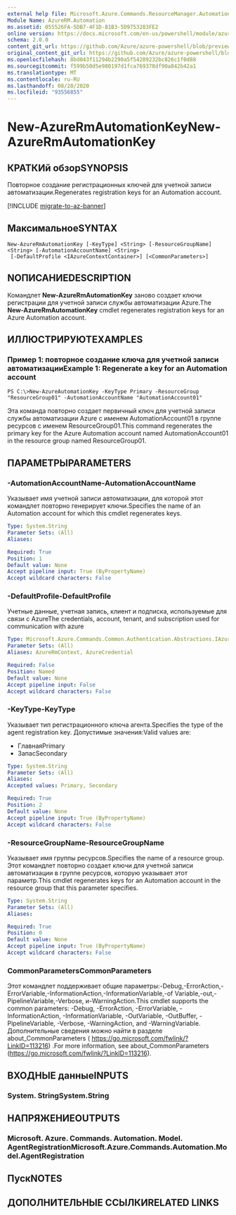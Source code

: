 ```yaml
---
external help file: Microsoft.Azure.Commands.ResourceManager.Automation.dll-Help.xml
Module Name: AzureRM.Automation
ms.assetid: 055526FA-5DB7-4F1D-81B3-5D9753283FE2
online version: https://docs.microsoft.com/en-us/powershell/module/azurerm.automation/new-azurermautomationkey
schema: 2.0.0
content_git_url: https://github.com/Azure/azure-powershell/blob/preview/src/ResourceManager/Automation/Commands.Automation/help/New-AzureRmAutomationKey.md
original_content_git_url: https://github.com/Azure/azure-powershell/blob/preview/src/ResourceManager/Automation/Commands.Automation/help/New-AzureRmAutomationKey.md
ms.openlocfilehash: 8bd043f11294b2290a5f54289232bc826c1f0d88
ms.sourcegitcommit: f599b50d5e980197d1fca769378df90a842b42a1
ms.translationtype: MT
ms.contentlocale: ru-RU
ms.lasthandoff: 08/20/2020
ms.locfileid: "93556855"
---
```

# <span data-ttu-id="957b4-101">New-AzureRmAutomationKey</span><span class="sxs-lookup"><span data-stu-id="957b4-101">New-AzureRmAutomationKey</span></span>

## <span data-ttu-id="957b4-102">КРАТКИй обзор</span><span class="sxs-lookup"><span data-stu-id="957b4-102">SYNOPSIS</span></span>
<span data-ttu-id="957b4-103">Повторное создание регистрационных ключей для учетной записи автоматизации.</span><span class="sxs-lookup"><span data-stu-id="957b4-103">Regenerates registration keys for an Automation account.</span></span>

[!INCLUDE [migrate-to-az-banner](../../includes/migrate-to-az-banner.md)]

## <span data-ttu-id="957b4-104">Максимальное</span><span class="sxs-lookup"><span data-stu-id="957b4-104">SYNTAX</span></span>

```
New-AzureRmAutomationKey [-KeyType] <String> [-ResourceGroupName] <String> [-AutomationAccountName] <String>
 [-DefaultProfile <IAzureContextContainer>] [<CommonParameters>]
```

## <span data-ttu-id="957b4-105">NОПИСАНИЕ</span><span class="sxs-lookup"><span data-stu-id="957b4-105">DESCRIPTION</span></span>
<span data-ttu-id="957b4-106">Командлет **New-AzureRmAutomationKey** заново создает ключи регистрации для учетной записи службы автоматизации Azure.</span><span class="sxs-lookup"><span data-stu-id="957b4-106">The **New-AzureRmAutomationKey** cmdlet regenerates registration keys for an Azure Automation account.</span></span>

## <span data-ttu-id="957b4-107">ИЛЛЮСТРИРУЮТ</span><span class="sxs-lookup"><span data-stu-id="957b4-107">EXAMPLES</span></span>

### <span data-ttu-id="957b4-108">Пример 1: повторное создание ключа для учетной записи автоматизации</span><span class="sxs-lookup"><span data-stu-id="957b4-108">Example 1: Regenerate a key for an Automation account</span></span>
```
PS C:\>New-AzureAutomationKey -KeyType Primary -ResourceGroup "ResourceGroup01" -AutomationAccountName "AutomationAccount01"
```

<span data-ttu-id="957b4-109">Эта команда повторно создает первичный ключ для учетной записи службы автоматизации Azure с именем AutomationAccount01 в группе ресурсов с именем ResourceGroup01.</span><span class="sxs-lookup"><span data-stu-id="957b4-109">This command regenerates the primary key for the Azure Automation account named AutomationAccount01 in the resource group named ResourceGroup01.</span></span>

## <span data-ttu-id="957b4-110">ПАРАМЕТРЫ</span><span class="sxs-lookup"><span data-stu-id="957b4-110">PARAMETERS</span></span>

### <span data-ttu-id="957b4-111">-AutomationAccountName</span><span class="sxs-lookup"><span data-stu-id="957b4-111">-AutomationAccountName</span></span>
<span data-ttu-id="957b4-112">Указывает имя учетной записи автоматизации, для которой этот командлет повторно генерирует ключи.</span><span class="sxs-lookup"><span data-stu-id="957b4-112">Specifies the name of an Automation account for which this cmdlet regenerates keys.</span></span>

```yaml
Type: System.String
Parameter Sets: (All)
Aliases:

Required: True
Position: 1
Default value: None
Accept pipeline input: True (ByPropertyName)
Accept wildcard characters: False
```

### <span data-ttu-id="957b4-113">-DefaultProfile</span><span class="sxs-lookup"><span data-stu-id="957b4-113">-DefaultProfile</span></span>
<span data-ttu-id="957b4-114">Учетные данные, учетная запись, клиент и подписка, используемые для связи с Azure</span><span class="sxs-lookup"><span data-stu-id="957b4-114">The credentials, account, tenant, and subscription used for communication with azure</span></span>

```yaml
Type: Microsoft.Azure.Commands.Common.Authentication.Abstractions.IAzureContextContainer
Parameter Sets: (All)
Aliases: AzureRmContext, AzureCredential

Required: False
Position: Named
Default value: None
Accept pipeline input: False
Accept wildcard characters: False
```

### <span data-ttu-id="957b4-115">-KeyType</span><span class="sxs-lookup"><span data-stu-id="957b4-115">-KeyType</span></span>
<span data-ttu-id="957b4-116">Указывает тип регистрационного ключа агента.</span><span class="sxs-lookup"><span data-stu-id="957b4-116">Specifies the type of the agent registration key.</span></span>
<span data-ttu-id="957b4-117">Допустимые значения:</span><span class="sxs-lookup"><span data-stu-id="957b4-117">Valid values are:</span></span> 
- <span data-ttu-id="957b4-118">Главная</span><span class="sxs-lookup"><span data-stu-id="957b4-118">Primary</span></span> 
- <span data-ttu-id="957b4-119">Запас</span><span class="sxs-lookup"><span data-stu-id="957b4-119">Secondary</span></span>

```yaml
Type: System.String
Parameter Sets: (All)
Aliases:
Accepted values: Primary, Secondary

Required: True
Position: 2
Default value: None
Accept pipeline input: True (ByPropertyName)
Accept wildcard characters: False
```

### <span data-ttu-id="957b4-120">-ResourceGroupName</span><span class="sxs-lookup"><span data-stu-id="957b4-120">-ResourceGroupName</span></span>
<span data-ttu-id="957b4-121">Указывает имя группы ресурсов.</span><span class="sxs-lookup"><span data-stu-id="957b4-121">Specifies the name of a resource group.</span></span>
<span data-ttu-id="957b4-122">Этот командлет повторно создает ключи для учетной записи автоматизации в группе ресурсов, которую указывает этот параметр.</span><span class="sxs-lookup"><span data-stu-id="957b4-122">This cmdlet regenerates keys for an Automation account in the resource group that this parameter specifies.</span></span>

```yaml
Type: System.String
Parameter Sets: (All)
Aliases:

Required: True
Position: 0
Default value: None
Accept pipeline input: True (ByPropertyName)
Accept wildcard characters: False
```

### <span data-ttu-id="957b4-123">CommonParameters</span><span class="sxs-lookup"><span data-stu-id="957b4-123">CommonParameters</span></span>
<span data-ttu-id="957b4-124">Этот командлет поддерживает общие параметры:-Debug,-ErrorAction,-ErrorVariable,-InformationAction,-InformationVariable,-of Variable,-out,-PipelineVariable,-Verbose, и-WarningAction.</span><span class="sxs-lookup"><span data-stu-id="957b4-124">This cmdlet supports the common parameters: -Debug, -ErrorAction, -ErrorVariable, -InformationAction, -InformationVariable, -OutVariable, -OutBuffer, -PipelineVariable, -Verbose, -WarningAction, and -WarningVariable.</span></span> <span data-ttu-id="957b4-125">Дополнительные сведения можно найти в разделе about_CommonParameters ( https://go.microsoft.com/fwlink/?LinkID=113216) .</span><span class="sxs-lookup"><span data-stu-id="957b4-125">For more information, see about_CommonParameters (https://go.microsoft.com/fwlink/?LinkID=113216).</span></span>

## <span data-ttu-id="957b4-126">ВХОДНЫЕ данные</span><span class="sxs-lookup"><span data-stu-id="957b4-126">INPUTS</span></span>

### <span data-ttu-id="957b4-127">System. String</span><span class="sxs-lookup"><span data-stu-id="957b4-127">System.String</span></span>

## <span data-ttu-id="957b4-128">НАПРЯЖЕНИЕ</span><span class="sxs-lookup"><span data-stu-id="957b4-128">OUTPUTS</span></span>

### <span data-ttu-id="957b4-129">Microsoft. Azure. Commands. Automation. Model. AgentRegistration</span><span class="sxs-lookup"><span data-stu-id="957b4-129">Microsoft.Azure.Commands.Automation.Model.AgentRegistration</span></span>

## <span data-ttu-id="957b4-130">Пуск</span><span class="sxs-lookup"><span data-stu-id="957b4-130">NOTES</span></span>

## <span data-ttu-id="957b4-131">ДОПОЛНИТЕЛЬНЫЕ ССЫЛКИ</span><span class="sxs-lookup"><span data-stu-id="957b4-131">RELATED LINKS</span></span>
